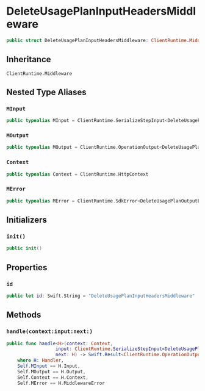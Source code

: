 # DeleteUsagePlanInputHeadersMiddleware

``` swift
public struct DeleteUsagePlanInputHeadersMiddleware: ClientRuntime.Middleware 
```

## Inheritance

`ClientRuntime.Middleware`

## Nested Type Aliases

### `MInput`

``` swift
public typealias MInput = ClientRuntime.SerializeStepInput<DeleteUsagePlanInput>
```

### `MOutput`

``` swift
public typealias MOutput = ClientRuntime.OperationOutput<DeleteUsagePlanOutputResponse>
```

### `Context`

``` swift
public typealias Context = ClientRuntime.HttpContext
```

### `MError`

``` swift
public typealias MError = ClientRuntime.SdkError<DeleteUsagePlanOutputError>
```

## Initializers

### `init()`

``` swift
public init() 
```

## Properties

### `id`

``` swift
public let id: Swift.String = "DeleteUsagePlanInputHeadersMiddleware"
```

## Methods

### `handle(context:input:next:)`

``` swift
public func handle<H>(context: Context,
                  input: ClientRuntime.SerializeStepInput<DeleteUsagePlanInput>,
                  next: H) -> Swift.Result<ClientRuntime.OperationOutput<DeleteUsagePlanOutputResponse>, MError>
    where H: Handler,
    Self.MInput == H.Input,
    Self.MOutput == H.Output,
    Self.Context == H.Context,
    Self.MError == H.MiddlewareError
```
